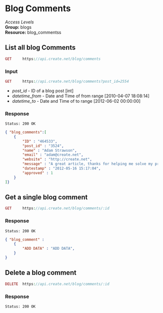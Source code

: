 Blog Comments
=============

*Access Levels*    
__Group:__ blogs     
__Resource:__ blog_commentss

List all blog Comments
-------------------

```php
GET 	https://api.create.net/blog/comments
```

### Input

```php
GET 	https://api.create.net/blog/comments?post_id=2554
```
* *post_id* - ID of a blog post [int] 
* *datetime_from* - Date and Time of from range [2010-04-07 18:08:14]
* *datetime_to* - Date and Time of to range [2012-06-02 00:00:00]

### Response

```console
Status: 200 OK
```

```json
{ "blog_comments":[
	{
		"ID" : "464533",
		"post_id" : "3524",
		"name" : "Adam Strawson",
		"email" : "adam@create.net",
		"website" : "http://create.net",
		"message" : "A great article, thanks for helping me solve my problem.",
		"datestamp" : "2012-05-16 15:17:04",
		"approved" : 1
	}
]}
```

Get a single blog comment
-------------------------

```php
GET 	https://api.create.net/blog/comments/:id
```

### Response

```console
Status: 200 OK
```

```json
{ "blog_comment" : 
	{
		"ADD DATA" : "ADD DATA",
	}
}
```


Delete a blog comment
------------------

```php
DELETE 	https://api.create.net/blog/comments/:id
```

### Response

```console
Status: 200 OK
```
